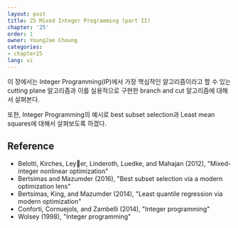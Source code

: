 ```yaml
---
layout: post
title: 25 Mixed Integer Programming (part II)
chapter: '25'
order: 1
owner: YoungJae Choung
categories:
- chapter25
lang: vi
---
```


이 장에서는 Integer Programming(IP)에서 가장 핵심적인 알고리즘이라고 할 수 있는 cutting plane 알고리즘과 이를 실용적으로 구현한 branch and cut 알고리즘에 대해서 살펴본다. 

또한, Integer Programming의 예시로 best subset selection과 Least mean squares에 대해서 살펴보도록 하겠다.

## Reference
* Belotti, Kirches, Leyer, Linderoth, Luedke, and Mahajan (2012), "Mixed-integer nonlinear optimization"
* Bertsimas and Mazumder (2016), "Best subset selection via a modern optimization lens"
* Bertsimas, King, and Mazumder (2014), "Least quantile regression via modern optimization"
* Conforti, Cornuejols, and Zambelli (2014), "Integer programming"
* Wolsey (1998), "Integer programming"